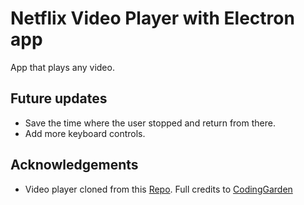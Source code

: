 # Netflix Video Player with Electron app

App that plays any video.

## Future updates

* Save the time where the user stopped and return from there.
* Add more keyboard controls.

## Acknowledgements

* Video player cloned from this [Repo](https://github.com/CodingGarden/css-challenges/tree/master/netflix-video-player). Full credits to [CodingGarden](https://www.youtube.com/channel/UCLNgu_OupwoeESgtab33CCw)
